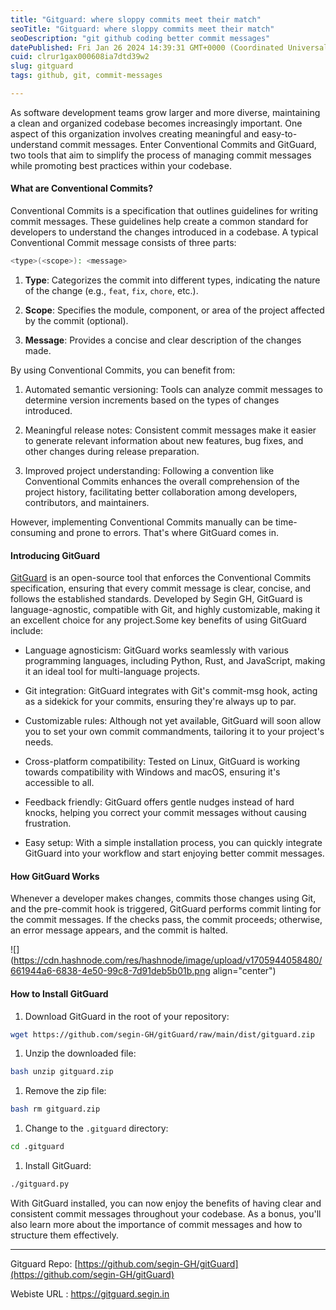 ```yaml
---
title: "Gitguard: where sloppy commits meet their match"
seoTitle: "Gitguard: where sloppy commits meet their match"
seoDescription: "git github coding better commit messages"
datePublished: Fri Jan 26 2024 14:39:31 GMT+0000 (Coordinated Universal Time)
cuid: clrur1gax000608ia7dtd39w2
slug: gitguard
tags: github, git, commit-messages

---
```


As software development teams grow larger and more diverse, maintaining a clean and organized codebase becomes increasingly important. One aspect of this organization involves creating meaningful and easy-to-understand commit messages. Enter Conventional Commits and GitGuard, two tools that aim to simplify the process of managing commit messages while promoting best practices within your codebase.

#### What are Conventional Commits?

Conventional Commits is a specification that outlines guidelines for writing commit messages. These guidelines help create a common standard for developers to understand the changes introduced in a codebase. A typical Conventional Commit message consists of three parts:

```bash
<type>(<scope>): <message>
```

1. **Type**: Categorizes the commit into different types, indicating the nature of the change (e.g., `feat`, `fix`, `chore`, etc.).
    
2. **Scope**: Specifies the module, component, or area of the project affected by the commit (optional).
    
3. **Message**: Provides a concise and clear description of the changes made.
    

By using Conventional Commits, you can benefit from:

1. Automated semantic versioning: Tools can analyze commit messages to determine version increments based on the types of changes introduced.
    
2. Meaningful release notes: Consistent commit messages make it easier to generate relevant information about new features, bug fixes, and other changes during release preparation.
    
3. Improved project understanding: Following a convention like Conventional Commits enhances the overall comprehension of the project history, facilitating better collaboration among developers, contributors, and maintainers.
    

However, implementing Conventional Commits manually can be time-consuming and prone to errors. That's where GitGuard comes in.

#### Introducing GitGuard

[GitGuard](https://github.com/segin-GH/gitGuard) is an open-source tool that enforces the Conventional Commits specification, ensuring that every commit message is clear, concise, and follows the established standards. Developed by Segin GH, GitGuard is language-agnostic, compatible with Git, and highly customizable, making it an excellent choice for any project.Some key benefits of using GitGuard include:

* Language agnosticism: GitGuard works seamlessly with various programming languages, including Python, Rust, and JavaScript, making it an ideal tool for multi-language projects.
    
* Git integration: GitGuard integrates with Git's commit-msg hook, acting as a sidekick for your commits, ensuring they're always up to par.
    
* Customizable rules: Although not yet available, GitGuard will soon allow you to set your own commit commandments, tailoring it to your project's needs.
    
* Cross-platform compatibility: Tested on Linux, GitGuard is working towards compatibility with Windows and macOS, ensuring it's accessible to all.
    
* Feedback friendly: GitGuard offers gentle nudges instead of hard knocks, helping you correct your commit messages without causing frustration.
    
* Easy setup: With a simple installation process, you can quickly integrate GitGuard into your workflow and start enjoying better commit messages.
    

#### How GitGuard Works

Whenever a developer makes changes, commits those changes using Git, and the pre-commit hook is triggered, GitGuard performs commit linting for the commit messages. If the checks pass, the commit proceeds; otherwise, an error message appears, and the commit is halted.

![](https://cdn.hashnode.com/res/hashnode/image/upload/v1705944058480/661944a6-6838-4e50-99c8-7d91deb5b01b.png align="center")

#### How to Install GitGuard

1. Download GitGuard in the root of your repository:
    

```bash
wget https://github.com/segin-GH/gitGuard/raw/main/dist/gitguard.zip
```

1. Unzip the downloaded file:
    

```bash
bash unzip gitguard.zip
```

1. Remove the zip file:
    

```bash
bash rm gitguard.zip
```

1. Change to the `.gitguard` directory:
    

```bash
cd .gitguard
```

1. Install GitGuard:
    

```bash
./gitguard.py
```

With GitGuard installed, you can now enjoy the benefits of having clear and consistent commit messages throughout your codebase. As a bonus, you'll also learn more about the importance of commit messages and how to structure them effectively.

---

Gitguard Repo: [https://github.com/segin-GH/gitGuard](https://github.com/segin-GH/gitGuard)

Webiste URL : [https://](https://gitguard.segin.in)[gitguard.segin.in](https://gitguard.segin.in)